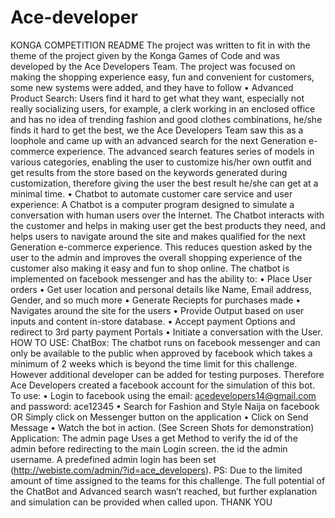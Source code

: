 # Ace-developer
KONGA COMPETITION README The project was written to fit in with the theme of the project given by the Konga Games of Code and was developed by the Ace Developers Team. The project was focused on making the shopping experience easy, fun and convenient for customers, some new systems were added, and they have to follow • Advanced Product Search: Users find it hard to get what they want, especially not really socializing users, for example, a clerk working in an enclosed office and has no idea of trending fashion and good clothes combinations, he/she finds it hard to get the best, we the Ace Developers Team saw this as a loophole and came up with an advanced search for the next Generation e-commerce experience. The advanced search features series of models in various categories, enabling the user to customize his/her own outfit and get results from the store based on the keywords generated during customization, therefore giving the user the best result he/she can get at a minimal time.
• Chatbot to automate customer care service and user experience: A Chatbot is a computer program designed to simulate a conversation with human users over the Internet. The Chatbot interacts with the customer and helps in making user get the best products they need, and helps users to navigate around the site and makes qualified for the next Generation e-commerce experience. This reduces question asked by the user to the admin and improves the overall shopping experience of the customer also making it easy and fun to shop online. The chatbot is implemented on facebook messenger and has the ability to:
• Place User orders
• Get user location and personal details like Name, Email address, Gender, and so much more
• Generate Reciepts for purchases made
• Navigates around the site for the users
• Provide Output based on user inputs and content in-store database.
• Accept payment Options and redirect to 3rd party payment Portals
• Initiate a conversation with the User.
HOW TO USE: ChatBox: The chatbot runs on facebook messenger and can only be available to the public when approved by facebook which takes a minimum of 2 weeks which is beyond the time limit for this challenge. However additional developer can be added for testing purposes. Therefore Ace Developers created a facebook account for the simulation of this bot. To use: • Login to facebook using the email: acedevelopers14@gmail.com and password: ace12345 • Search for Fashion and Style Naija on facebook OR Simply click on Messenger button on the application • Click on Send Message • Watch the bot in action. (See Screen Shots for demonstration)
Application: The admin page Uses a get Method to verify the id of the admin before redirecting to the main Login screen. the id the admin username. A predefined admin login has been set (http://webiste.com/admin/?id=ace_developers).
PS: Due to the limited amount of time assigned to the teams for this challenge. The full potential of the ChatBot and Advanced search wasn’t reached, but further explanation and simulation can be provided when called upon. THANK YOU


